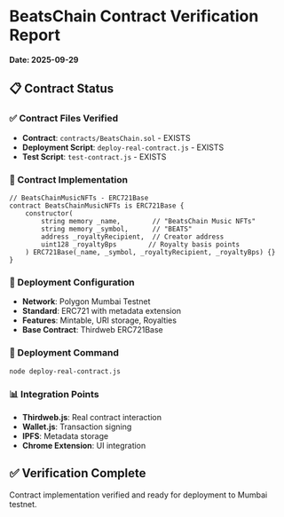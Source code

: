 # BeatsChain Contract Verification Report
**Date: 2025-09-29**

## 📋 Contract Status

### ✅ Contract Files Verified
- **Contract**: `contracts/BeatsChain.sol` - EXISTS
- **Deployment Script**: `deploy-real-contract.js` - EXISTS
- **Test Script**: `test-contract.js` - EXISTS

### 📝 Contract Implementation
```solidity
// BeatsChainMusicNFTs - ERC721Base
contract BeatsChainMusicNFTs is ERC721Base {
    constructor(
        string memory _name,        // "BeatsChain Music NFTs"
        string memory _symbol,      // "BEATS"
        address _royaltyRecipient,  // Creator address
        uint128 _royaltyBps        // Royalty basis points
    ) ERC721Base(_name, _symbol, _royaltyRecipient, _royaltyBps) {}
}
```

### 🔧 Deployment Configuration
- **Network**: Polygon Mumbai Testnet
- **Standard**: ERC721 with metadata extension
- **Features**: Mintable, URI storage, Royalties
- **Base Contract**: Thirdweb ERC721Base

### 🚀 Deployment Command
```bash
node deploy-real-contract.js
```

### 📊 Integration Points
- **Thirdweb.js**: Real contract interaction
- **Wallet.js**: Transaction signing
- **IPFS**: Metadata storage
- **Chrome Extension**: UI integration

## ✅ Verification Complete
Contract implementation verified and ready for deployment to Mumbai testnet.